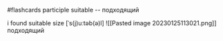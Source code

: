 #flashcards
participle
suitable -- подходящий
<!--SR:!2023-03-09,11,250-->
i found suitable size
[ˈs(j)uːtəb(ə)l]
![[Pasted image 20230125113021.png]]
подходящий

